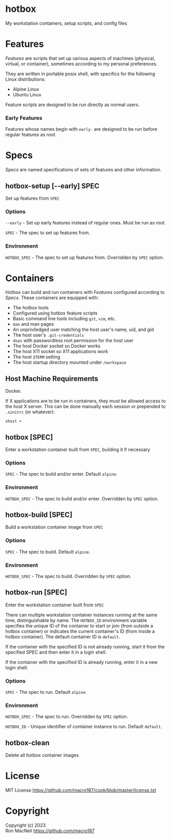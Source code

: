 hotbox
======

My workstation containers, setup scripts, and config files



Features
========

*Features* are scripts that set up various aspects of machines (physical, virtual,
or container), sometimes according to my personal preferences.

They are written in portable posix shell, with specifics for the following Linux
distributions:

- Alpine Linux
- Ubuntu Linux

Feature scripts are designed to be run directly as normal users.

### Early Features

Features whose names begin with `early-` are designed to be run before regular
features as *root*.



Specs
=====

*Specs* are named specifications of sets of features and other information.


hotbox-setup [--early] SPEC
---------------------------

Set up features from `SPEC`

### Options

`--early` - Set up early features instead of regular ones.  Must be run as
            *root*.

`SPEC` - The spec to set up features from.

### Environment

`HOTBOX_SPEC` - The spec to set up features from.  Overridden by `SPEC` option.



Containers
==========

Hotbox can build and run containers with *Features* configured according to
*Specs*.  These containers are equipped with:

- The *hotbox* tools
- Configured using hotbox feature scripts
- Basic command line tools including `git`, `vim`, etc.
- `man` and man pages
- An unpriviledged user matching the host user's name, uid, and gid
- The host user's `.git-credentials`
- `doas` with passwordless root permission for the host user
- The host Docker socket so Docker works
- The host X11 socket so X11 applications work
- The host `$TERM` setting
- The host startup directory mounted under `/workspace`


Host Machine Requirements
-------------------------

Docker.

If X applications are to be run in containers, they must be allowed access to
the host X server.  This can be done manually each session or prepended to
`.xinitrc` (or whatever):

    xhost +


hotbox [SPEC]
-------------

Enter a workstation container built from `SPEC`, building it if necessary

### Options

`SPEC` - The spec to build and/or enter.  Default `alpine`.

### Environment

`HOTBOX_SPEC` - The spec to build and/or enter.  Overridden by `SPEC` option.


hotbox-build [SPEC]
-------------------

Build a workstation container image from `SPEC`

### Options

`SPEC` - The spec to build.  Default `alpine`.

### Environment

`HOTBOX_SPEC` - The spec to build.  Overridden by `SPEC` option.


hotbox-run [SPEC]
-----------------

Enter the workstation container built from `SPEC`

There can multiple workstation container instances running at the same time,
distinguishable by name.  The `HOTBOX_ID` environment variable specifies the
unique ID of the container to start or join (from outside a hotbox container) or
indicates the current container's ID (from inside a hotbox container).  The
default container ID is `default`.

If the container with the specified ID is not already running, start it from the
specified SPEC and then enter it in a login shell.

If the container with the specified ID is already running, enter it in a new
login shell.

### Options

`SPEC` - The spec to run.  Default `alpine`.

### Environment

`HOTBOX_SPEC` - The spec to run.  Overridden by `SPEC` option.

`HOTBOX_ID` - Unique identifier of container instance to run.  Default
              `default`.


hotbox-clean
------------

Delete all hotbox container images



License
=======

MIT License <https://github.com/macro187/cook/blob/master/license.txt>



Copyright
=========

Copyright (c) 2023  
Ron MacNeil <https://github.com/macro187>
